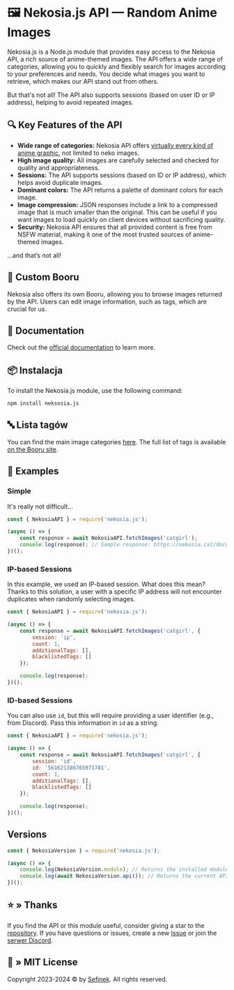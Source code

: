 # 🖼️ Nekosia.js API — Random Anime Images
Nekosia.js is a Node.js module that provides easy access to the Nekosia API, a rich source of anime-themed images.
The API offers a wide range of categories, allowing you to quickly and flexibly search for images according to your preferences and needs.
You decide what images you want to retrieve, which makes our API stand out from others.

But that's not all! The API also supports sessions (based on user ID or IP address), helping to avoid repeated images.


## 🔍 Key Features of the API
- **Wide range of categories:** Nekosia API offers [virtually every kind of anime graphic](https://nekosia.cat/documentation?page=api-endpoints#main-categories), not limited to neko images.
- **High image quality:** All images are carefully selected and checked for quality and appropriateness.
- **Sessions:** The API supports sessions (based on ID or IP address), which helps avoid duplicate images.
- **Dominant colors:** The API returns a palette of dominant colors for each image.
- **Image compression:** JSON responses include a link to a compressed image that is much smaller than the original. This can be useful if you want images to load quickly on client devices without sacrificing quality.
- **Security:** Nekosia API ensures that all provided content is free from NSFW material, making it one of the most trusted sources of anime-themed images.

...and that’s not all!


## 📘 Custom Booru
Nekosia also offers its own Booru, allowing you to browse images returned by the API.
Users can edit image information, such as tags, which are crucial for us.


## 📄 Documentation
Check out the [official documentation](https://nekosia.cat/documentation) to learn more.


## 📦 Instalacja
To install the Nekosia.js module, use the following command:

```bash
npm install neksosia.js
```


## 🔤 Lista tagów
You can find the main image categories [here](https://nekosia.cat/documentation?page=api-endpoints#tags-and-categories).
The full list of tags is available [on the Booru site](https://nekosia.cat/booru/tags).


## 🤔 Examples

### Simple
It's really not difficult...

```js
const { NekosiaAPI } = require('nekosia.js');

(async () => {
	const response = await NekosiaAPI.fetchImages('catgirl');
	console.log(response); // Sample response: https://nekosia.cat/documentation?page=api-endpoints#example-response
})();
```


### IP-based Sessions
In this example, we used an IP-based session. What does this mean? Thanks to this solution, a user with a specific IP address will not encounter duplicates when randomly selecting images.

```js
const { NekosiaAPI } = require('nekosia.js');

(async () => {
	const response = await NekosiaAPI.fetchImages('catgirl', {
		session: 'ip',
		count: 1,
		additionalTags: [],
		blacklistedTags: []
	});

	console.log(response);
})();
```

### ID-based Sessions
You can also use `id`, but this will require providing a user identifier (e.g., from Discord). Pass this information in `id` as a string.

```js
const { NekosiaAPI } = require('nekosia.js');

(async () => {
	const response = await NekosiaAPI.fetchImages('catgirl', {
		session: 'id',
		id: '561621386765971781',
		count: 1,
		additionalTags: [],
		blacklistedTags: []
	});

	console.log(response);
})();
```

## Versions
```js
const { NekosiaVersion } = require('nekosia.js');

(async () => {
	console.log(NekosiaVersion.module); // Returns the installed module version
	console.log(await NekosiaVersion.api()); // Returns the current API version used by the module
})();
``` 


## ⭐ » Thanks
If you find the API or this module useful, consider giving a star to the [repository](https://github.com/sefinek24/nekosia.js).
If you have questions or issues, create a new [Issue](https://github.com/sefinek24/email-validator/issues/new) or join the [serwer Discord](https://discord.gg/pba76vJhcP).


## 📑 » MIT License
Copyright 2023-2024 © by [Sefinek](https://sefine.net). All rights reserved.
